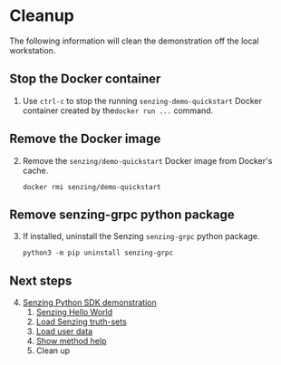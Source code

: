 # Cleanup

The following information will clean the demonstration off the local workstation.

## Stop the Docker container

1. Use `ctrl-c` to stop the running `senzing-demo-quickstart` Docker container created by the`docker run ...` command.

## Remove the Docker image

2. Remove the `senzing/demo-quickstart` Docker image from Docker's cache.

    ```console
    docker rmi senzing/demo-quickstart
    ```

## Remove senzing-grpc python package

3. If installed, uninstall the Senzing `senzing-grpc` python package.

    ```console
    python3 -m pip uninstall senzing-grpc

    ```

## Next steps

4. [Senzing Python SDK demonstration]
    1. [Senzing Hello World]
    1. [Load Senzing truth-sets]
    1. [Load user data]
    1. [Show method help]
    1. Clean up

[Load Senzing truth-sets]: load-senzing-truthsets.md
[Load user data]: load-user-data.md
[Senzing Hello World]: senzing-hello-world.md
[Senzing Python SDK demonstration]: senzing-python-sdk-demonstration.md
[Show method help]: show-method-help.md
